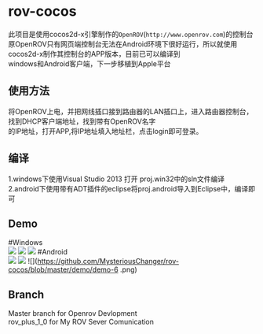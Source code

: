 rov-cocos
=====
此项目是使用cocos2d-x引擎制作的`OpenROV`(`http://www.openrov.com`)的控制台<BR>
原OpenROV只有网页端控制台无法在Android环境下很好运行，所以就使用cocos2d-x制作其控制台的APP版本，目前已可以编译到<BR>
windows和Android客户端，下一步移植到Apple平台<BR>

使用方法
--------------
将OpenROV上电，并把网线插口接到路由器的LAN插口上，进入路由器控制台，找到DHCP客户端地址，找到带有OpenROV名字<BR>
的IP地址，打开APP,将IP地址填入地址栏，点击login即可登录。

编译
------
1.windows下使用Visual Studio 2013 打开 proj.win32中的sln文件编译
2.android下使用带有ADT插件的eclipse将proj.android导入到Eclipse中，编译即可

Demo
-----
#Windows<BR>
![](https://github.com/MysteriousChanger/rov-cocos/blob/master/demo/demo-1.png)
![](https://github.com/MysteriousChanger/rov-cocos/blob/master/demo/demo-2.png)
![](https://github.com/MysteriousChanger/rov-cocos/blob/master/demo/demo-3.png)
#Android<BR>
![](https://github.com/MysteriousChanger/rov-cocos/blob/master/demo/demo-4.png)
![](https://github.com/MysteriousChanger/rov-cocos/blob/master/demo/demo-5.png)
![](https://github.com/MysteriousChanger/rov-cocos/blob/master/demo/demo-6 .png)

Branch
--------
Master branch for Openrov Devlopment <BR>
rov_plus_1_0 for My ROV Sever Comunication
